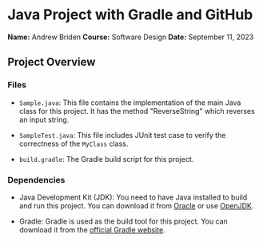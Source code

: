 # Java Project with Gradle and GitHub

**Name:** Andrew Briden
**Course:** Software Design
**Date:** September 11, 2023

## Project Overview

### Files

- `Sample.java`: This file contains the implementation of the main Java class for this project. It has the method "ReverseString" which reverses an input string.

- `SampleTest.java`: This file includes JUnit test case to verify the correctness of the `MyClass` class. 

- `build.gradle`: The Gradle build script for this project. 

### Dependencies

- Java Development Kit (JDK): You need to have Java installed to build and run this project. You can download it from [Oracle](https://www.oracle.com/java/technologies/javase-downloads.html) or use [OpenJDK](https://openjdk.java.net/).

- Gradle: Gradle is used as the build tool for this project. You can download it from the [official Gradle website](https://gradle.org/).
